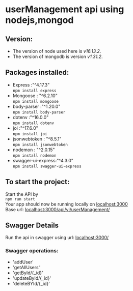 # userManagement api using nodejs,mongod
## Version:
* The version of node used here is _v16.13.2_.
* The version of mongodb is version _v1.31.2_.
## Packages installed:
* Express :"^4.17.3"\
`npm install express`
* Mongoose : "^6.2.10"\
`npm install mongoose`
* body-parser :"^1.20.0"\
`npm install body-parser`
* dotenv :"^16.0.0"\
`npm install dotenv`
* joi :"^17.6.0"\
`npm install joi`
* jsonwebtoken : "^8.5.1"\
`npm install jsonwebtoken`
* nodemon : "^2.0.15"\
`npm install nodemon`
* swagger-ui-express:"^4.3.0"\
`npm install swagger-ui-express`
## To start the project:
Start the API by  
`npm run start`\
Your app should now be running locally on [localhost:3000](http://localhost:3000/)\
Base url: [localhost:3000/api/vi/userManagement/](http://localhost:3000/api/vi/userManagement/)
## Swagger Details
Run the api in swagger using url: [localhost:3000/](http://localhost:3000/)
### Swagger operations:
* 'addUser'
* 'getAllUsers'
* 'getById/{_id}'
* 'updateById/{_id}'
* 'deleteBYId/{_id}'
